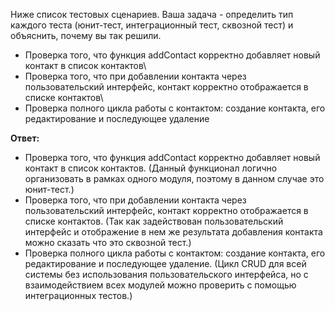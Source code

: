 Ниже список тестовых сценариев. Ваша задача - определить тип каждого теста (юнит-тест, интеграционный тест, сквозной тест) и объяснить, почему вы так решили.

- Проверка того, что функция addContact корректно добавляет новый контакт в список контактов\
- Проверка того, что при добавлении контакта через пользовательский интерфейс, контакт корректно отображается в списке контактов\
- Проверка полного цикла работы с контактом: создание контакта, его редактирование и последующее удаление

**Ответ:**
- Проверка того, что функция addContact корректно добавляет новый контакт в список контактов. (Данный функционал логично организовать в рамках одного модуля, поэтому в данном случае это юнит-тест.)
- Проверка того, что при добавлении контакта через пользовательский интерфейс, контакт корректно отображается в списке контактов. (Так как задействован пользовательский интерфейс и отображение в нем же результата добавления контакта можно сказать что это сквозной тест.)
- Проверка полного цикла работы с контактом: создание контакта, его редактирование и последующее удаление. (Цикл CRUD для всей системы без использования пользовательского интерфейса, но с взаимодействием всех модулей можно проверить с помощью интеграционных тестов.)


